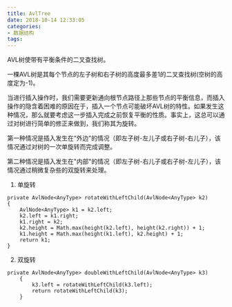 ```yaml
---
title: AvlTree
date: 2018-10-14 12:33:05
categories:
- 数据结构
tags:
---
```


AVL树使带有平衡条件的二叉查找树。

一棵AVL树是其每个节点的左子树和右子树的高度最多差1的二叉查找树(空树的高度定为-1)。

当进行插入操作时，我们需要更新通向根节点路径上那些节点的平衡信息，而插入操作的隐含着困难的原因在于，插入一个节点可能破坏AVL树的特性。如果发生这种情况，那么就要考虑这一步插入完成之前恢复平衡的性质。事实上，这总可以通过对树进行简单的修正来做到，我们称其为旋转。

第一种情况是插入发生在“外边"的情况（即左子树-左儿子或右子树-右儿子），该情况通过对树的一次单旋转而完成调整。

第二种情况是插入发生在"内部"的情况（即左子树-右儿子或右子树-左儿子），该情况通过稍微复杂些的双旋转来处理。

1. 单旋转  
```
private AvlNode<AnyType> rotateWithLeftChild(AvlNode<AnyType> k2)
{
    AvlNode<AnyType> k1 = k2.left;
    k2.left = k1.right;
    k1.right = k2;
    k2.height = Math.max(height(k2.left), height(k2.right)) + 1;
    k1.height = Math.max(height(k1.left), k2.height) + 1;
    return k1;
}
```

2. 双旋转  
```
private AvlNode<AnyType> doubleWithLeftChild(AvlNode<AnyType> k3)
	{
		k3.left = rotateWithLeftChild(k3.left);
		return rotateWithLeftChild(k3);
	}

```